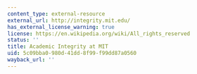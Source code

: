 ```yaml
---
content_type: external-resource
external_url: http://integrity.mit.edu/
has_external_license_warning: true
license: https://en.wikipedia.org/wiki/All_rights_reserved
status: ''
title: Academic Integrity at MIT
uid: 5c09bba0-980d-41dd-8f99-f99dd87a0560
wayback_url: ''
---
```

